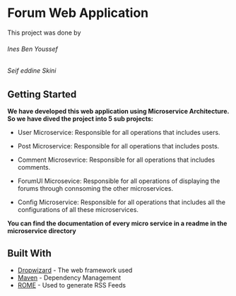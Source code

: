 # Forum Web Application

This project was done by 
###### Ines Ben Youssef 
###### Seif eddine Skini

## Getting Started

**We have developed this web application using Microservice Architecture. So we have dived the project into 5 sub projects:**

- User Microservice: Responsible for all operations that includes users.

- Post Microservice: Responsible for all operations that includes posts.

- Comment Microsevrice: Responsible for all operations that includes comments.

- ForumUI Microsevice: Responsible for all operations of displaying the forums through connsoming the other microservices.

- Config Microservice: Responsible for all operations that includes all the configurations of all these microservices.

**You can find the documentation of every micro service in a readme in the microservice directory**


## Built With

* [Dropwizard](http://www.dropwizard.io/1.0.2/docs/) - The web framework used
* [Maven](https://maven.apache.org/) - Dependency Management
* [ROME](https://rometools.github.io/rome/) - Used to generate RSS Feeds

